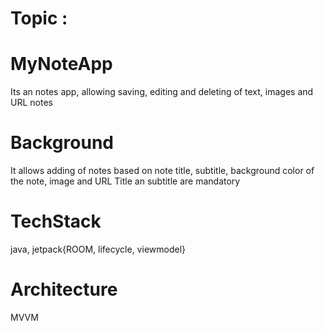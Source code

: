 # Topic :
# MyNoteApp
Its an notes app, allowing saving, editing and deleting of text, images and URL notes

# Background
It allows adding of notes based on note title, subtitle, background color of the note, image and URL
Title an subtitle are mandatory

# TechStack
java, jetpack{ROOM, lifecycle, viewmodel}

# Architecture
MVVM















